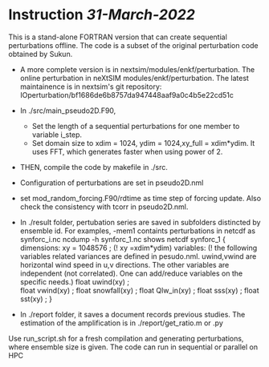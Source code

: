 # Instruction _31-March-2022_
This is a stand-alone FORTRAN version that can create sequential perturbations offline. The code is a subset of the original perturbation code obtained by Sukun. 
- A more complete version is in nextsim/modules/enkf/perturbation.
The online perturbation in neXtSIM modules/enkf/perturbation. The latest maintainence is in nextsim's git repository: IOperturbation/bf1686de6b8757da947448aaf9a0c4b5e22cd51c

- In ./src/main_pseudo2D.F90,     
    - Set the length of a sequential perturbations for one member to variable i_step.
    - Set domain size to xdim = 1024, ydim = 1024,xy_full = xdim*ydim.  It uses FFT, which generates faster when using power of 2.

- THEN, compile the code by makefile in ./src.

- Configuration of perturbations are set in pseudo2D.nml
- set mod_random_forcing.F90/rdtime as time step of forcing update. Also check the consistency with tcorr in pseudo2D.nml.

- In ./result folder, pertubation series are saved in subfolders distincted by ensemble id. For examples,
    -mem1 containts perturbations in netcdf as synforc_i.nc
    ncdump -h synforc_1.nc shows
        netcdf synforc_1 {
        dimensions:
            xy = 1048576 ;       (! xy =xdim*ydim)
        variables:               (! the following variables related variances are defined in pesudo.nml. uwind,vwind are horizontal wind speed in u,v directions. The other variables are independent (not correlated). One can add/reduce variables on the specific needs.)
            float uwind(xy) ;    
            float vwind(xy) ;
            float snowfall(xy) ;
            float Qlw_in(xy) ;
            float sss(xy) ;
            float sst(xy) ;
        }
- In ./report folder, it saves a document records previous studies. The estimation of the amplification is in ./report/get_ratio.m or .py

Use run_script.sh for a fresh compilation and generating perturbations, where ensemble size is given. The code can run in sequential or parallel on HPC
